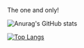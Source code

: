 The one and only!                          

![Anurag's GitHub stats](https://github-readme-stats.vercel.app/api?username=develijah&show_icons=true&theme=tokyonight)

[![Top Langs](https://github-readme-stats.vercel.app/api/top-langs/?username=develijah&layout=compact&theme=tokyonight)](https://github.com/anuraghazra/github-readme-stats)


